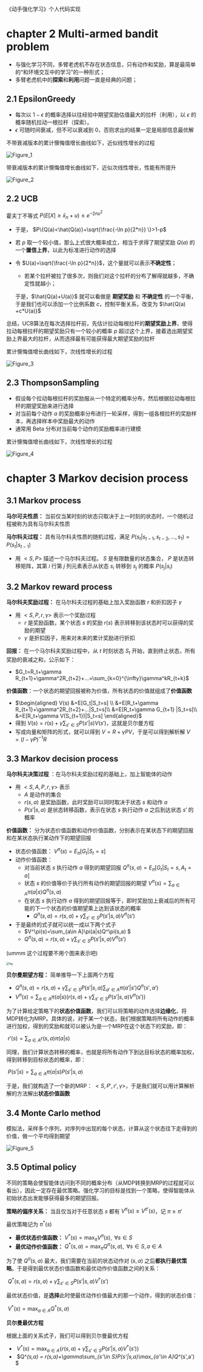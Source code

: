 《动手强化学习》个人代码实现

# chapter 2 Multi-armed bandit problem

- 与强化学习不同，多臂老虎机不存在状态信息，只有动作和奖励，算是最简单的“和环境交互中的学习”的一种形式；
- 多臂老虎机中的**探索**和**利用**问题一直是经典的问题；

## 2.1 EpsilonGreedy

- 每次以 $1-\epsilon$ 的概率选择以往经验中期望奖励估值最大的拉杆（利用），以 $\epsilon$ 的概率随机拉动一根拉杆（探索）。
- $\epsilon$ 可随时间衰减，但不可以衰减到 0，否则求出的结果一定是局部信息最优解

不带衰减版本的累计懊悔值增长曲线如下，近似线性增长的过程

![Figure_1](README.assets/Figure_1.png)

带衰减版本的累计懊悔值增长曲线如下，近似次线性增长，性能有所提升

![Figure_2](README.assets/Figure_2.png)

## 2.2 UCB

霍夫丁不等式 $P(E[X]\ge \bar{x}_n+u)\le e^{-2nu^2}$

- 于是， $P\{Q(a)<\hat{Q(a)}+\sqrt{\frac{-\ln p}{2*n}} \}>1-p$

- 若 $p$ 取一个较小值，那么上式很大概率成立，相当于求得了期望奖励 $Q(a)$ 的一个**置信上界**，以此为标准进行动作的选择

- 令 $U(a)=\sqrt{\frac{-\ln p}{2*n}}$，这个量就可以表示**不确定性**；

  - 若某个拉杆被拉了很多次，则我们对这个拉杆的分布了解得就越多，不确定性就越小；

  于是，$\hat{Q(a)+U(a)}$ 就可以看做是 **期望奖励** 和 **不确定性** 的一个平衡，于是我们也可以添加一个比例系数 $c$，控制平衡关系，改变为 $\hat{Q(a) +c*U(a)}$

​		总结，UCB算法在每次选择拉杆前，先估计拉动每根拉杆的**期望奖励上界**，使得拉动每根拉杆的期望奖励只有一个较小的概率 $p$ 超过这个上界，接着选出期望奖励上界最大的拉杆，从而选择最有可能获得最大期望奖励的拉杆

累计懊悔值增长曲线如下，次线性增长的过程

![Figure_3](README.assets/Figure_3.png)

## 2.3 ThompsonSampling

- 假设每个拉动每根拉杆的奖励服从一个特定的概率分布，然后根据拉动每根拉杆的期望奖励来进行选择
- 对当前每个动作 $a$ 的奖励概率分布进行一轮采样，得到一组各根拉杆的奖励样本，再选择样本中奖励最大的动作
- 通常用 Beta 分布对当前每个动作的奖励概率进行建模

累计懊悔值增长曲线如下，次线性增长的过程

![Figure_4](README.assets/Figure_4.png)

# chapter 3 Markov decision process

## 3.1 Markov process

**马尔可夫性质：** 当前仅当某时刻的状态只取决于上一时刻的状态时，一个随机过程被称为具有马尔科夫性质

**马尔科夫过程：** 具有马尔科夫性质的随机过程，满足 $P(s_t|s_{t-1},s_{t-2},...,s_{1})=P(s_t|s_{t-1})$

- 用 $<S,P>$ 描述一个马尔科夫过程。 $S$ 是有限数量的状态集合， $P$ 是状态转移矩阵，其第 $i$ 行第 $j$ 列元素表示从状态 $s_i$ 转移到 $s_j$ 的概率 $P(s_j|s_i)$

## 3.2 Markov reward process

**马尔科夫奖励过程：** 在马尔科夫过程的基础上加入奖励函数 $r$ 和折扣因子 $\gamma$

- 用 $<S,P,r,\gamma>$ 表示一个奖励过程
  - $r$ 是奖励函数，某个状态 $s$ 的奖励 $r(s)$ 表示转移到该状态时可以获得的奖励的期望
  - $\gamma$ 是折扣因子，用来对未来的累计奖励进行折扣

**回报：** 在一个马尔科夫奖励过程中，从 $t$ 时刻状态 $S_t$ 开始，直到终止状态，所有奖励的衰减之和，公示如下：

- $G_t=R_t+\gamma R_{t+1}+\gamma^2R_{t+2}+...=\sum_{k=0}^{\infty}\gamma^kR_{t+k}$

**价值函数**：一个状态的期望回报被称为价值，所有状态的价值就组成了**价值函数**

- $\begin{aligned} V(s) &=E[G_t|S_t=s] \\ &=E[R_t+\gamma R_{t+1}+\gamma^2R_{t+2}+...|S_t=s]\\ &=E[R_t+\gamma G_{t+1} |S_t=s]\\ &=E[R_t+\gamma V(S_{t+1})|S_t=s] 	\end{aligned}$
- 得到 $V(s)=r(s)+\gamma\sum_{s'\in S}P(s'|s)V(s')$，这就是贝尔曼方程
- 写成向量和矩阵的形式，就可以得到 $V=R+\gamma PV$，于是可以得到解析解 $V=(I-\gamma P)^{-1}R$

## 3.3 Markov decision process

**马尔科夫决策过程** ：在马尔科夫奖励过程的基础上，加上智能体的动作

- 用 $<S,A,P,r,\gamma>$ 表示
  - $A$ 是动作的集合
  - $r(s,a)$ 是奖励函数，此时奖励可以同时取决于状态 $s$ 和动作 $a$
  - $P(s'|s,a)$ 是状态转移函数，表示在状态 $s$ 执行动作 $a$ 之后到达状态 $s'$ 的概率

**价值函数：** 分为状态价值函数和动作价值函数，分别表示在某状态下的期望回报和在某状态执行某动作下的期望回报

- 状态价值函数： $V^\pi(s)=E_{\pi}[G_t|S_t=s]$
- 动作价值函数： 
  - 对当前状态 $s$ 执行动作 $a$ 得到的期望回报	$Q^\pi(s,a)=E_{\pi}[G_t|S_t=s,A_t=a]$
  - 状态 $s$ 的价值等价于执行所有动作的期望回报的期望    $V^\pi(s)=\sum_{a\in A}\pi(a|s)Q^\pi(s,a)$
  - 在状态 $s$ 执行动作 $a$ 得到的期望回报等于，即时奖励加上衰减后的所有可能的下一个状态的价值期望乘上达到该状态的概率
    - $Q^\pi(s,a)=r(s,a)+\gamma\sum_{s'\in S} P(s'|s,a)V^\pi(s')$ 
- 于是最终的式子就可以统一成以下两个式子
  - $V^\pi(s)=\sum_{a\in A}\pi(a|s)Q^\pi(s,a) $
  - $Q^\pi(s,a)=r(s,a)+\gamma\sum_{s'\in S}P(s'|s,a)V^\pi(s')$ 

(ummm 这个过程要不用个图来表示吧)

<img src="README.assets/fig.jpg" alt="fig" style="zoom: 50%;" />

**贝尔曼期望方程：** 简单推导一下上面两个方程

- $Q^\pi(s,a)=r(s,a)+\gamma\sum_{s'\in S}P(s'|s,a)\sum_{a'\in A}\pi(a'|s')Q^\pi(s',a')$
- $V^\pi(s)=\sum_{a\in A}\pi(a|s)(r(s,a)+\gamma\sum_{s'\in S}P(s'|s,a)V^\pi(s'))$

​		为了计算给定策略下的**状态价值函数**，我们可以将策略的动作选择**边缘化**，将MDP转化为MRP。具体的说，对于某一个状态，我们根据策略将所有动作的概率进行加权，得到的奖励和就可以被认为是一个MRP在这个状态下的奖励，即：

​						$r'(s)=\sum_{a\in A}r(s,a)\pi(a|s)$

​		同理，我们计算状态转移的概率，也就是将所有动作下到达目标状态的概率加权，得到转移到目标状态的概率，即：

​						$P(s'|s)=\sum_{a\in A}\pi(a|s)P(s'|s,a)$

于是，我们就构造了一个新的MRP： $<S,P',r',\gamma>$，于是我们就可以用计算解析解的方法解出**状态价值函数**

## 3.4 Monte Carlo method

模拟法，采样多个序列，对序列中出现的每个状态，计算从这个状态往下走得到的价值，做一个平均得到期望

![Figure_5](README.assets/Figure_5.png)

## 3.5 Optimal policy

​		不同的策略会使智能体访问到不同的概率分布（从MDP转换到MRP的过程就可以看出），因此一定存在最优策略。强化学习的目标是找到一个策略，使得智能体从初始状态出发能够获得最多的期望回报。

**策略的偏序关系：** 当且仅当对于任意状态 $s$ 都有 $V^\pi(s) \ge V^{\pi'}(s)$，记 $\pi \ge \pi'$ 

最优策略记为 $\pi^*(s)$

- **最优状态价值函数：** $V^*(s)=\max_{\pi}V^\pi(s),\text{ } \forall s\in S$
- **最优动作价值函数：** $Q^*(s,a) = \max_{\pi}Q^\pi(s,a),\text{ }\forall s\in S,a\in A$

为了使 $Q^\pi(s,a)$ 最大，我们需要在当前的状态动作对 $(s,a)$ 之后**都执行最优策略**。于是得到最优状态价值函数和最优动作价值函数之间的关系：

​						$Q^*(s,a)=r(s,a)+\gamma\sum_{s'\in S}P(s'|s,a)V^*(s')$

最优状态价值，是**选择**此时使最优动作价值最大的那一个动作，得到的状态价值：

​						$V^*(s)=\max_{a\in A}Q^*(s,a)$

**贝尔曼最优方程**

根据上面的关系式子，我们可以得到贝尔曼最优方程

- ​	$V^*(s)=\max_{a\in A} \{ r(s,a)+\gamma\sum_{s'\in S}P(s'|s,a)V^*(s')\}$
- ​    $Q^*(s,a) = r(s,a)+\gamma\sum_{s'\in S}P(s'|s,a)\max_{a'\in A}Q^*(s',a') $
